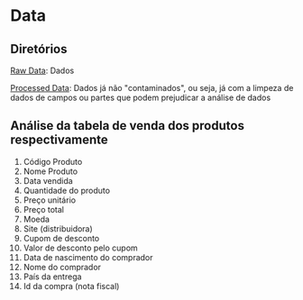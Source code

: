 # Data

## Diretórios

[Raw Data](./raw_data/): Dados

[Processed Data](./processed_data/): Dados já não "contaminados", ou seja, já com a limpeza de dados de campos ou partes que podem prejudicar a análise de dados

## Análise da tabela de venda dos produtos respectivamente

1) Código Produto
2) Nome Produto
3) Data vendida
4) Quantidade do produto
5) Preço unitário
6) Preço total
7) Moeda
8) Site (distribuidora)
9) Cupom de desconto
10) Valor de desconto pelo cupom
11) Data de nascimento do comprador
12) Nome do comprador
13) País da entrega
14) Id da compra (nota fiscal)